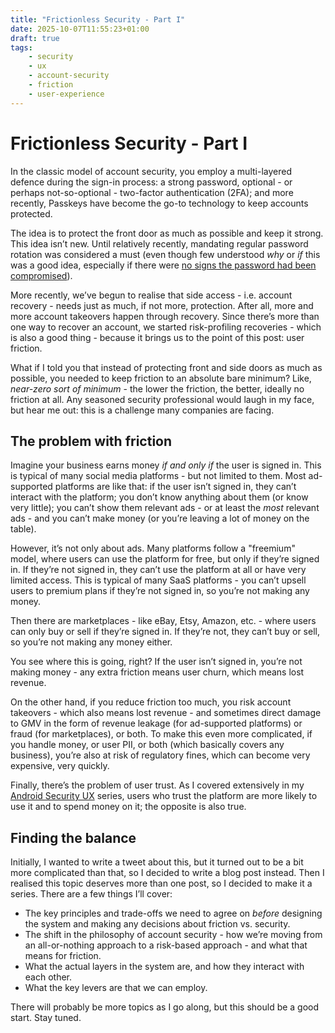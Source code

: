 ```yaml
---
title: "Frictionless Security - Part I"
date: 2025-10-07T11:55:23+01:00
draft: true
tags:
    - security
    - ux
    - account-security
    - friction
    - user-experience
---
```


# Frictionless Security - Part I

In the classic model of account security, you employ a multi-layered defence during the sign-in process: a strong password, optional - or perhaps not-so-optional - two-factor authentication (2FA); and more recently, Passkeys have become the go-to technology to keep accounts protected.

The idea is to protect the front door as much as possible and keep it strong. This idea isn’t new. Until relatively recently, mandating regular password rotation was considered a must (even though few understood _why_ or _if_ this was a good idea, especially if there were [no signs the password had been compromised](https://blog.1password.com/nist-password-guidelines-update/)).

More recently, we’ve begun to realise that side access - i.e. account recovery - needs just as much, if not more, protection. After all, more and more account takeovers happen through recovery. Since there’s more than one way to recover an account, we started risk-profiling recoveries - which is also a good thing - because it brings us to the point of this post: user friction.

What if I told you that instead of protecting front and side doors as much as possible, you needed to keep friction to an absolute bare minimum? Like, _near-zero sort of minimum_ - the lower the friction, the better, ideally no friction at all. Any seasoned security professional would laugh in my face, but hear me out: this is a challenge many companies are facing.

## The problem with friction

Imagine your business earns money _if and only if_ the user is signed in. This is typical of many social media platforms - but not limited to them. Most ad-supported platforms are like that: if the user isn’t signed in, they can’t interact with the platform; you don’t know anything about them (or know very little); you can’t show them relevant ads - or at least the _most_ relevant ads - and you can’t make money (or you’re leaving a lot of money on the table).

However, it’s not only about ads. Many platforms follow a "freemium" model, where users can use the platform for free, but only if they’re signed in. If they’re not signed in, they can’t use the platform at all or have very limited access. This is typical of many SaaS platforms - you can’t upsell users to premium plans if they’re not signed in, so you’re not making any money.

Then there are marketplaces  -  like eBay, Etsy, Amazon, etc. - where users can only buy or sell if they’re signed in. If they’re not, they can’t buy or sell, so you’re not making any money either.

You see where this is going, right? If the user isn’t signed in, you’re not making money - any extra friction means user churn, which means lost revenue.

On the other hand, if you reduce friction too much, you risk account takeovers - which also means lost revenue - and sometimes direct damage to GMV in the form of revenue leakage (for ad-supported platforms) or fraud (for marketplaces), or both. To make this even more complicated, if you handle money, or user PII, or both (which basically covers any business), you’re also at risk of regulatory fines, which can become very expensive, very quickly.

Finally, there’s the problem of user trust. As I covered extensively in my [Android Security UX](https://blog.kirillov.cc/posts/android-safety-ux-cybersecurity-ux-challenges/) series, users who trust the platform are more likely to use it and to spend money on it; the opposite is also true.

## Finding the balance

Initially, I wanted to write a tweet about this, but it turned out to be a bit more complicated than that, so I decided to write a blog post instead. Then I realised this topic deserves more than one post, so I decided to make it a series. There are a few things I’ll cover:

- The key principles and trade-offs we need to agree on _before_ designing the system and making any decisions about friction vs. security.
- The shift in the philosophy of account security  -  how we’re moving from an all-or-nothing approach to a risk-based approach - and what that means for friction.
- What the actual layers in the system are, and how they interact with each other.
- What the key levers are that we can employ.

There will probably be more topics as I go along, but this should be a good start. Stay tuned.